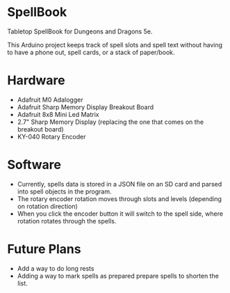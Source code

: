 # SpellBook

Tabletop SpellBook for Dungeons and Dragons 5e.

This Arduino project keeps track of spell slots and spell text without having to have a phone out, spell cards, or a stack of paper/book.

# Hardware
* Adafruit M0 Adalogger
* Adafruit Sharp Memory Display Breakout Board
* Adafruit 8x8 Mini Led Matrix
* 2.7" Sharp Memory Display (replacing the one that comes on the breakout board)
* KY-040 Rotary Encoder


# Software
* Currently, spells data is stored in a JSON file on an SD card and parsed into spell objects in the program.
* The rotary encoder rotation moves through slots and levels (depending on rotation direction)
* When you click the encoder button it will switch to the spell side, where rotation rotates through the spells.

# Future Plans
* Add a way to do long rests
* Adding a way to mark spells as prepared prepare spells to shorten the list.
